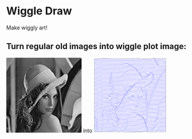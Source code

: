 # Wiggle Draw 

Make wiggly art!

## Turn regular old images into wiggle plot image:
<img src="./imgs/Lena.jpg" height="200" alt="Lena"> into <img src="./imgs/Lena_8.png" height=200 alt="Wiggle Lena">